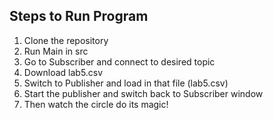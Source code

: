 ## Steps to Run Program

1. Clone the repository
2. Run Main in src
3. Go to Subscriber and connect to desired topic
4. Download lab5.csv
5. Switch to Publisher and load in that file (lab5.csv)
6. Start the publisher and switch back to Subscriber window
7. Then watch the circle do its magic!
